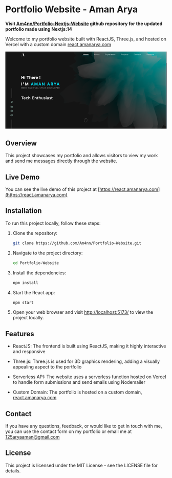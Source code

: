 # Portfolio Website - Aman Arya

<b>Visit [Am4nn/Portfolio-Nextjs-Website](https://github.com/Am4nn/Portfolio-Nextjs-Website) github repository for the updated portfolio made using Nextjs:14 </b>

Welcome to my portfolio website built with ReactJS, Three.js, and hosted on Vercel with a custom domain [react.amanarya.com](https://react.amanarya.com)

![Portfolio Screenshot](public/preview.png)

## Overview

This project showcases my portfolio and allows visitors to view my work and send me messages directly through the website.

## Live Demo

You can see the live demo of this project at [https://react.amanarya.com](https://react.amanarya.com)

## Installation

To run this project locally, follow these steps:

1. Clone the repository:

   ```bash
   git clone https://github.com/Am4nn/Portfolio-Website.git
   ```

2. Navigate to the project directory:

    ```bash
    cd Portfolio-Website
    ```

3. Install the dependencies:

    ```bash
    npm install
    ```

4. Start the React app:

    ```bash
    npm start
    ```

5. Open your web browser and visit <http://localhost:5173/> to view the project locally.

## Features

- ReactJS: The frontend is built using ReactJS, making it highly interactive and responsive

- Three.js: Three.js is used for 3D graphics rendering, adding a visually appealing aspect to the portfolio

- Serverless API: The website uses a serverless function hosted on Vercel to handle form submissions and send emails using Nodemailer

- Custom Domain: The portfolio is hosted on a custom domain, [react.amanarya.com](https://react.amanarya.com)

## Contact

If you have any questions, feedback, or would like to get in touch with me, you can use the contact form on my portfolio or email me at <125aryaaman@gmail.com>

## License

This project is licensed under the MIT License - see the LICENSE file for details.
